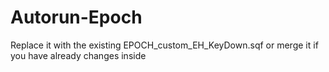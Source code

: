 # Autorun-Epoch

Replace it with the existing EPOCH_custom_EH_KeyDown.sqf or merge it if you have already changes inside
